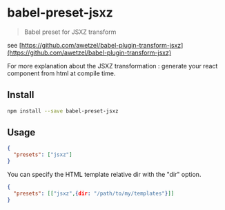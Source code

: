 # babel-preset-jsxz

> Babel preset for JSXZ transform

see [https://github.com/awetzel/babel-plugin-transform-jsxz](https://github.com/awetzel/babel-plugin-transform-jsxz)

For more explanation about the JSXZ transformation : generate your
react component from html at compile time.

## Install

```sh
npm install --save babel-preset-jsxz
```

## Usage

```json
{
  "presets": ["jsxz"]
}
```

You can specify the HTML template relative dir with the "dir" option.

```json
{
  "presets": [["jsxz",{dir: "/path/to/my/templates"}]]
}
```

